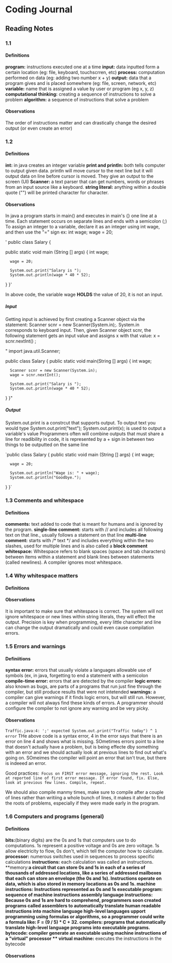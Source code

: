 # Coding Journal
## Reading Notes
### 1.1
#### Definitions
**program:** instructions executed one at a time
**input:** data inputted form a certain location (eg: file, keyboard, touchscrren, etc)
**process:** computation performed on  data (eg: adding two number x + y)
**output:** data that a program gives and is placed somewhere (eg: file, screen, network, etc)
**variable:** name that is assigned a value by user or program (eg x, y, z)
**computational thinking:** creating a sequence of instructions to solve a problem
**algorithm:** a sequence of instructions that solve a problem
#### Observations
The order of instructions matter and can drastically change the desired output (or even create an error)

### 1.2
#### Definitions
**int:** in java creates an integer variable
**print and println:** both tells computer to output given data. println will move cursor to the next line but it will output data on line before cursor is moved.
They give an output to the screen (UI)
**Scanner:** a text parser that can get numbers, words or phrases from an input source like a keyboard. 
**string literal:** anything within a double quote ("") will be printed character for character.

#### Observations
In java a program starts in main() and executes in main's {} one line at a time.
Each statement occurs on separate lines and ends with a semicolon (;)
To assign an integer to a variable, declare it as an integer using int wage, and then use the "=" sign
ex: int wage;
    wage = 20;

 ' public class Salary {                       

  public static void main (String [] args) {
      int wage;

      wage = 20;                        

      System.out.print("Salary is ");       
      System.out.println(wage * 40 * 52);   
  }
}'

In above code, the variable wage **HOLDS** the value of 20, it is not an input.

##### Input

Getting input is achieved by first creating a Scanner object via the statement: Scanner scnr = new Scanner(System.in);. System.in corresponds to keyboard input. Then, given Scanner object scnr, the following statement gets an input value and assigns x with that value: x = scnr.nextInt() ;

" import java.util.Scanner;

public class Salary {
   public static void main(String [] args) {
      int wage;

      Scanner scnr = new Scanner(System.in);
      wage = scnr.nextInt();

      System.out.print("Salary is ");
      System.out.println(wage * 40 * 52);
   }
}"


##### Output
System.out.print is a constrcut that supports output. To output text you would type System.out.print("text");
System.out.print(x); is used to output a variable's value
Programmers often will combine outputs that must share a line for readibility in code, it is represented by a + sign in between two things to be outputted on the same line

`public class Salary {
   public static void main (String [] args) {
      int wage;

      wage = 20;

      System.out.println("Wage is: " + wage); 
      System.out.println("Goodbye."); 
   }
}`

### 1.3 Comments and whitespace

#### Definitions
**comments:** text added to code that is meant for humans and is ignored by the program.
**single-line comment:** starts with // and includes all following text on that line., usually follows a statement on that line
**multi-line comment:** starts with /* text */ and includes everything within the two slashes, used for multiple lines and is also called a
    **block comment**
**whitespace:** Whitespace refers to blank spaces (space and tab characters) between items within a statement and blank lines between statements (called newlines).      A compiler ignores most whitespace.

### 1.4 Why whitespace matters
#### Definitions


#### Observations
It is important to make sure that whitespace is correct. The system will not ignore whitespace or new lines within string literals, they will effect the output.
Precision is key when programming, every little character and line can change the output dramatically and could even cause compilation errors.

### 1.5 Errors and warnings

#### Definiitions
**syntax error:** errors that usually violate a languages allowable use of symbols (ex, in java, forgetting to end a statement with a semicolon
**compile-time error:** errors that are detected by the compiler
**logic errors:** also known as bugs, are parts of a programs that run just fine through the compiler, but still produce results that were not intetended
**warnings:** a compiler can give warnings if it finds logic errors, but will still run. However, a compiler will not always find these kinds of errors. A programmer should configure the compiler to not ignore any warning and be very picky.

#### Observations
`Traffic.java:4: ';' expected
      System.out.print("Traffic today")
                                       ^
1 error`
THe above code is a syntax error, 4 in the error says that there is an error on line 4 and shows what is missing.
SOmetimes errors point to a line that doesn't actually have a problem, but is being effecte dby something with an error and we
should actually look at previous lines to find out what's going on. SOmeimes the compiler will point an error that isn't true, but there is indeeed
an error.

Good practices:`
Focus on FIRST error message, ignoring the rest.
Look at reported line of first error message. If error found, fix. Else, look at previous few lines.
Compile, repeat.`

We should also compile manmy times, make sure to compile after a couple of lines rather than writiing a whole bunch of lines, it makes it ahrder to find the roots of problems, especially if they were made early in the program.

### 1.6 Computers and programs (general)
#### Definitions
**bits:**(binary digits) are the 0s and 1s that  computers use to do computations. 1s represent a positive voltage and 0s are zero voltage. 
    1s allow electricity to flow, 0s don't, which tell the computer how to calculate.
**processor:** numerous switches used in sequences to process specific calculations
**instructions:** each calculation  was called an instructions.
**memory:**a circuit that can store 0s and 1s in each of a series of thousands of addressed locations, like a series of addressed mailboxes that each can store an envelope (the 0s and 1s). Instructions operate on data, which is also stored in memory locations as 0s and 1s.
**machine instructions:** Instructions represented as 0s and 1s
**executable program:** sequence of machine instructions
**assembly language instructions:** Because 0s and 1s are hard to comprehend, programmers soon created programs called assemblers to automatically translate human readable instructions into machine language
**high-level languages** upport programming using formulas or algorithms, so a programmer could write a formula like: F = (9 / 5) * C + 32.
**compilers:** programs that automatically translate high-level language programs into executable programs.
**bytecode:**  compiler generate an executable using machine instructions of a "virtual" processor
** virtual machine:** executes the instructions in the bytecode
#### Observations



